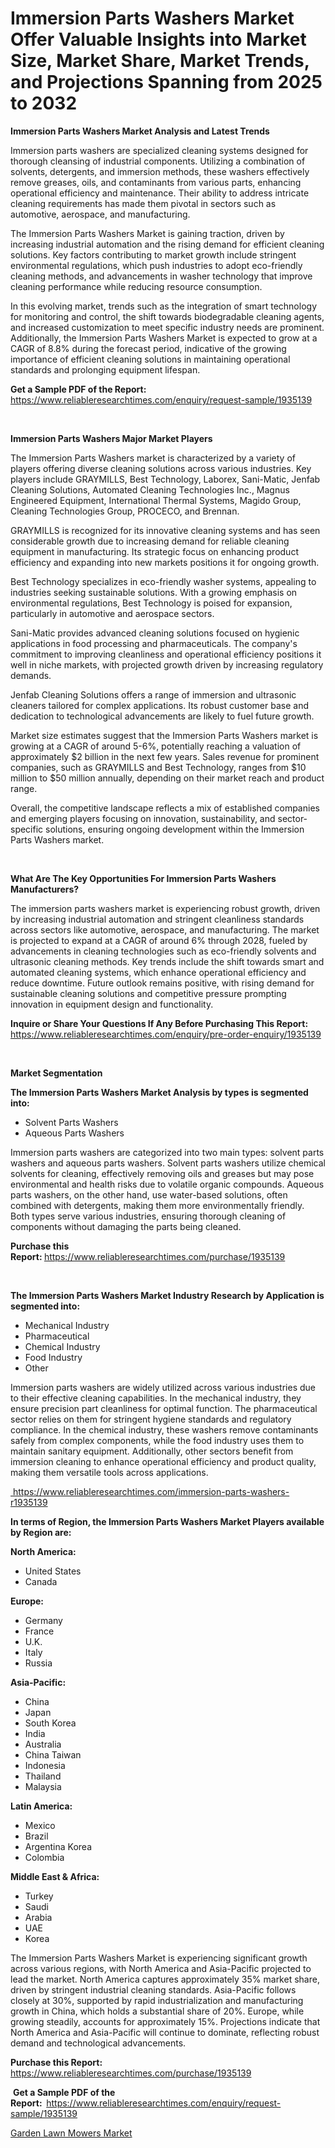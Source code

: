 <p><h1>Immersion Parts Washers Market Offer Valuable Insights into Market Size, Market Share, Market Trends, and Projections Spanning from 2025 to 2032</h1></p><p><strong>Immersion Parts Washers Market Analysis and Latest Trends</strong></p>
<p><p>Immersion parts washers are specialized cleaning systems designed for thorough cleansing of industrial components. Utilizing a combination of solvents, detergents, and immersion methods, these washers effectively remove greases, oils, and contaminants from various parts, enhancing operational efficiency and maintenance. Their ability to address intricate cleaning requirements has made them pivotal in sectors such as automotive, aerospace, and manufacturing.</p><p>The Immersion Parts Washers Market is gaining traction, driven by increasing industrial automation and the rising demand for efficient cleaning solutions. Key factors contributing to market growth include stringent environmental regulations, which push industries to adopt eco-friendly cleaning methods, and advancements in washer technology that improve cleaning performance while reducing resource consumption.</p><p>In this evolving market, trends such as the integration of smart technology for monitoring and control, the shift towards biodegradable cleaning agents, and increased customization to meet specific industry needs are prominent. Additionally, the Immersion Parts Washers Market is expected to grow at a CAGR of 8.8% during the forecast period, indicative of the growing importance of efficient cleaning solutions in maintaining operational standards and prolonging equipment lifespan.</p></p>
<p><strong>Get a Sample PDF of the Report:&nbsp;</strong> <a href="https://www.reliableresearchtimes.com/enquiry/request-sample/1935139?utm_campaign=2183&utm_medium=2&utm_source=Github&utm_content=ia&utm_term=16022025&utm_id=immersion-parts-washers">https://www.reliableresearchtimes.com/enquiry/request-sample/1935139</a></p>
<p>&nbsp;</p>
<p><strong>Immersion Parts Washers Major Market Players</strong></p>
<p><p>The Immersion Parts Washers market is characterized by a variety of players offering diverse cleaning solutions across various industries. Key players include GRAYMILLS, Best Technology, Laborex, Sani-Matic, Jenfab Cleaning Solutions, Automated Cleaning Technologies Inc., Magnus Engineered Equipment, International Thermal Systems, Magido Group, Cleaning Technologies Group, PROCECO, and Brennan.</p><p>GRAYMILLS is recognized for its innovative cleaning systems and has seen considerable growth due to increasing demand for reliable cleaning equipment in manufacturing. Its strategic focus on enhancing product efficiency and expanding into new markets positions it for ongoing growth.</p><p>Best Technology specializes in eco-friendly washer systems, appealing to industries seeking sustainable solutions. With a growing emphasis on environmental regulations, Best Technology is poised for expansion, particularly in automotive and aerospace sectors.</p><p>Sani-Matic provides advanced cleaning solutions focused on hygienic applications in food processing and pharmaceuticals. The company's commitment to improving cleanliness and operational efficiency positions it well in niche markets, with projected growth driven by increasing regulatory demands.</p><p>Jenfab Cleaning Solutions offers a range of immersion and ultrasonic cleaners tailored for complex applications. Its robust customer base and dedication to technological advancements are likely to fuel future growth.</p><p>Market size estimates suggest that the Immersion Parts Washers market is growing at a CAGR of around 5-6%, potentially reaching a valuation of approximately $2 billion in the next few years. Sales revenue for prominent companies, such as GRAYMILLS and Best Technology, ranges from $10 million to $50 million annually, depending on their market reach and product range.</p><p>Overall, the competitive landscape reflects a mix of established companies and emerging players focusing on innovation, sustainability, and sector-specific solutions, ensuring ongoing development within the Immersion Parts Washers market.</p></p>
<p>&nbsp;</p>
<p><strong>What Are The Key Opportunities For Immersion Parts Washers Manufacturers?</strong></p>
<p><p>The immersion parts washers market is experiencing robust growth, driven by increasing industrial automation and stringent cleanliness standards across sectors like automotive, aerospace, and manufacturing. The market is projected to expand at a CAGR of around 6% through 2028, fueled by advancements in cleaning technologies such as eco-friendly solvents and ultrasonic cleaning methods. Key trends include the shift towards smart and automated cleaning systems, which enhance operational efficiency and reduce downtime. Future outlook remains positive, with rising demand for sustainable cleaning solutions and competitive pressure prompting innovation in equipment design and functionality.</p></p>
<p><strong>Inquire or Share Your Questions If Any Before Purchasing This Report:</strong> <a href="https://www.reliableresearchtimes.com/enquiry/pre-order-enquiry/1935139?utm_campaign=2183&utm_medium=2&utm_source=Github&utm_content=ia&utm_term=16022025&utm_id=immersion-parts-washers">https://www.reliableresearchtimes.com/enquiry/pre-order-enquiry/1935139</a></p>
<p>&nbsp;</p>
<p><strong>Market Segmentation</strong></p>
<p><strong>The Immersion Parts Washers Market Analysis by types is segmented into:</strong></p>
<p><ul><li>Solvent Parts Washers</li><li>Aqueous Parts Washers</li></ul></p>
<p><p>Immersion parts washers are categorized into two main types: solvent parts washers and aqueous parts washers. Solvent parts washers utilize chemical solvents for cleaning, effectively removing oils and greases but may pose environmental and health risks due to volatile organic compounds. Aqueous parts washers, on the other hand, use water-based solutions, often combined with detergents, making them more environmentally friendly. Both types serve various industries, ensuring thorough cleaning of components without damaging the parts being cleaned.</p></p>
<p><strong>Purchase this Report:&nbsp;</strong><a href="https://www.reliableresearchtimes.com/purchase/1935139?utm_campaign=2183&utm_medium=2&utm_source=Github&utm_content=ia&utm_term=16022025&utm_id=immersion-parts-washers">https://www.reliableresearchtimes.com/purchase/1935139</a></p>
<p>&nbsp;</p>
<p><strong>The Immersion Parts Washers Market Industry Research by Application is segmented into:</strong></p>
<p><ul><li>Mechanical Industry</li><li>Pharmaceutical</li><li>Chemical Industry</li><li>Food Industry</li><li>Other</li></ul></p>
<p><p>Immersion parts washers are widely utilized across various industries due to their effective cleaning capabilities. In the mechanical industry, they ensure precision part cleanliness for optimal function. The pharmaceutical sector relies on them for stringent hygiene standards and regulatory compliance. In the chemical industry, these washers remove contaminants safely from complex components, while the food industry uses them to maintain sanitary equipment. Additionally, other sectors benefit from immersion cleaning to enhance operational efficiency and product quality, making them versatile tools across applications.</p></p>
<p><a href="https://www.reliableresearchtimes.com/immersion-parts-washers-r1935139?utm_campaign=2183&utm_medium=2&utm_source=Github&utm_content=ia&utm_term=16022025&utm_id=immersion-parts-washers">&nbsp;https://www.reliableresearchtimes.com/immersion-parts-washers-r1935139</a></p>
<p><strong>In terms of Region, the Immersion Parts Washers Market Players available by Region are:</strong></p>
<p>
    <p> <strong> North America: </strong>
        <ul>
            <li>United States</li>
            <li>Canada</li>
        </ul>
        </p> 
    <p> <strong> Europe: </strong>
        <ul>
            <li>Germany</li>
            <li>France</li>
            <li>U.K.</li>
            <li>Italy</li>
            <li>Russia</li>
        </ul>
        </p> 
    <p> <strong> Asia-Pacific: </strong>
        <ul>
            <li>China</li>
            <li>Japan</li>
            <li>South Korea</li>
            <li>India</li>
            <li>Australia</li>
            <li>China Taiwan</li>
            <li>Indonesia</li>
            <li>Thailand</li>
            <li>Malaysia</li>
        </ul>
        </p> 
    <p> <strong> Latin America: </strong>
        <ul>
            <li>Mexico</li>
            <li>Brazil</li>
            <li>Argentina Korea</li>
            <li>Colombia</li>
        </ul>
        </p> 
    <p> <strong> Middle East & Africa: </strong>
        <ul>
            <li>Turkey</li>
            <li>Saudi</li>
            <li>Arabia</li>
            <li>UAE</li>
            <li>Korea</li>
        </ul>
    </p>
    </p>
<p><p>The Immersion Parts Washers Market is experiencing significant growth across various regions, with North America and Asia-Pacific projected to lead the market. North America captures approximately 35% market share, driven by stringent industrial cleaning standards. Asia-Pacific follows closely at 30%, supported by rapid industrialization and manufacturing growth in China, which holds a substantial share of 20%. Europe, while growing steadily, accounts for approximately 15%. Projections indicate that North America and Asia-Pacific will continue to dominate, reflecting robust demand and technological advancements.</p></p>
<p><strong>Purchase this Report: </strong><a href="https://www.reliableresearchtimes.com/purchase/1935139?utm_campaign=2183&utm_medium=2&utm_source=Github&utm_content=ia&utm_term=16022025&utm_id=immersion-parts-washers">https://www.reliableresearchtimes.com/purchase/1935139</a></p>
<p>&nbsp;<strong>Get a Sample PDF of the Report:&nbsp;&nbsp;</strong><a href="https://www.reliableresearchtimes.com/enquiry/request-sample/1935139?utm_campaign=2183&utm_medium=2&utm_source=Github&utm_content=ia&utm_term=16022025&utm_id=immersion-parts-washers">https://www.reliableresearchtimes.com/enquiry/request-sample/1935139</a></p>
<p><strong></strong></p>
<p><p><a href="https://github.com/SanjidaKhan901/Market-Research-Report-List-1/blob/main/garden-lawn-mowers-market.md?utm_campaign=2183&utm_medium=2&utm_source=Github&utm_content=ia&utm_term=16022025&utm_id=immersion-parts-washers">Garden Lawn Mowers Market</a></p></p>